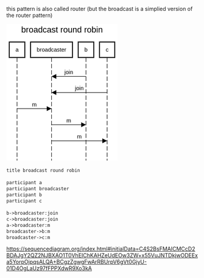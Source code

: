 this pattern is also called router (but the broadcast is a simplied version of the router pattern)

![](img.png)

```
title broadcast round robin

participant a
participant broadcaster
participant b
participant c

b->broadcaster:join
c->broadcaster:join
a->broadcaster:m
broadcaster->b:m
broadcaster->c:m
```

https://sequencediagram.org/index.html#initialData=C4S2BsFMAICMCcD2BDAJgY2QZ2NJBXAO1T0VhEIChKAHZeUdEOw3ZW+x55VuJNTDkjwODEExa5YorpOjpqsALQA+BCgzZgwgFwArRBUrpV6gVt0GjyU-01D4OgLaUz97fFPPXdwR9Xo3kA
